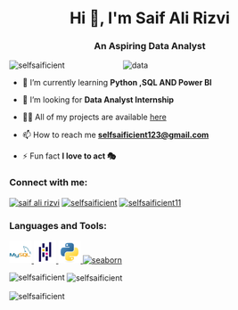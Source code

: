 <h1 align="center">Hi 👋, I'm Saif Ali Rizvi</h1>
<h3 align="center">An Aspiring Data Analyst</h3>
<img align="right" alt="data" width="300" src="https://learnsql.com/blog/how-much-do-data-analysts-earn/gif2.gif">
<p align="left"> <img src="https://komarev.com/ghpvc/?username=selfsaificient&label=Profile%20views&color=0e75b6&style=flat" alt="selfsaificient" /> </p>

- 🌱 I’m currently learning **Python ,SQL AND Power BI**

- 🤝 I’m looking for **Data Analyst Internship**

- 👨‍💻 All of my projects are available [here](https://github.com/Selfsaificient?tab=repositories)

- 📫 How to reach me **selfsaificient123@gmail.com**

- ⚡ Fun fact **I love to act 🎭**

<h3 align="left">Connect with me:</h3>
<p align="left">
<a href="https://www.linkedin.com/in/saifalirizvi/" target="blank"><img align="center" src="https://raw.githubusercontent.com/rahuldkjain/github-profile-readme-generator/master/src/images/icons/Social/linked-in-alt.svg" alt="saif ali rizvi" height="30" width="40" /></a>
<a href="https://instagram.com/selfsaificient" target="blank"><img align="center" src="https://raw.githubusercontent.com/rahuldkjain/github-profile-readme-generator/master/src/images/icons/Social/instagram.svg" alt="selfsaificient" height="30" width="40" /></a>
<a href="https://www.hackerrank.com/selfsaificient11?hr_r=1" target="blank"><img align="center" src="https://raw.githubusercontent.com/rahuldkjain/github-profile-readme-generator/master/src/images/icons/Social/hackerrank.svg" alt="selfsaificient11" height="30" width="40" /></a>
</p>

<h3 align="left">Languages and Tools:</h3>
<p align="left"> <a href="https://www.mysql.com/" target="_blank" rel="noreferrer"> <img src="https://raw.githubusercontent.com/devicons/devicon/master/icons/mysql/mysql-original-wordmark.svg" alt="mysql" width="40" height="40"/> </a> <a href="https://pandas.pydata.org/" target="_blank" rel="noreferrer"> <img src="https://raw.githubusercontent.com/devicons/devicon/2ae2a900d2f041da66e950e4d48052658d850630/icons/pandas/pandas-original.svg" alt="pandas" width="40" height="40"/> </a> <a href="https://www.python.org" target="_blank" rel="noreferrer"> <img src="https://raw.githubusercontent.com/devicons/devicon/master/icons/python/python-original.svg" alt="python" width="40" height="40"/> </a> <a href="https://seaborn.pydata.org/" target="_blank" rel="noreferrer"> <img src="https://seaborn.pydata.org/_images/logo-mark-lightbg.svg" alt="seaborn" width="40" height="40"/> </a> </p>

<p><img align="left" src="https://github-readme-stats.vercel.app/api/top-langs?username=selfsaificient&show_icons=true&locale=en&layout=compact" alt="selfsaificient" /></p>

<p>&nbsp;<img align="center" src="https://github-readme-stats.vercel.app/api?username=selfsaificient&show_icons=true&locale=en" alt="selfsaificient" /></p>

<p><img align="center" src="https://github-readme-streak-stats.herokuapp.com/?user=selfsaificient&" alt="selfsaificient" /></p>
